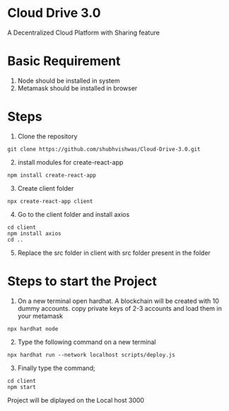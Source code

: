 # Cloud Drive 3.0

A Decentralized Cloud Platform with Sharing feature

# Basic Requirement
1. Node should be installed in system
2. Metamask should be installed in browser

# Steps
1. Clone the repository
```
git clone https://github.com/shubhvishwas/Cloud-Drive-3.0.git
```
2. install modules for create-react-app
```
npm install create-react-app
```
3. Create client folder
```
npx create-react-app client
```
4. Go to the client folder and install axios
```
cd client
npm install axios
cd ..
```
5. Replace the src folder in client with src folder present in the folder

# Steps to start the Project

1. On a new terminal open hardhat. A blockchain will be created with 10 dummy accounts. copy private keys of 2-3 accounts and load them in your metamask
```
npx hardhat node
```
2. Type the following command on a new terminal
```
npx hardhat run --network localhost scripts/deploy.js
```
3. Finally type the command;
```
cd client
npm start
```
Project will be diplayed on the Local host 3000
